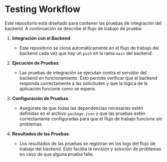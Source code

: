 # Testing Workflow

Este repositorio está diseñado para contener las pruebas de integración del backend. A continuación se describe el flujo de trabajo de prueba:

1. **Integración con el Backend**:
   - Este repositorio se clona automáticamente en el flujo de trabajo del backend cada vez que hay un `push` en la rama `main` del backend.

2. **Ejecución de Pruebas**:
   - Las pruebas de integración se ejecutan contra el servidor del backend en funcionamiento. Esto permite verificar que el backend responda correctamente a las solicitudes y que la lógica de la aplicación funcione como se espera.

3. **Configuración de Pruebas**:
   - Asegúrate de que todas las dependencias necesarias estén definidas en el archivo `package.json` y que las pruebas estén correctamente configuradas para que el flujo de trabajo funcione sin problemas.

4. **Resultados de las Pruebas**:
   - Los resultados de las pruebas se registran en los logs del flujo de trabajo del backend. Esto facilita la revisión y solución de problemas en caso de que alguna prueba falle.